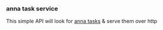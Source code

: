 ### anna task service

This simple API will look for [anna tasks](https://github.com/patrikpihlstrom/anna-tasks) & serve them over http 
